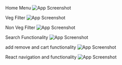 Home Menu
![App Screenshot](./assets/homeMenu.png)

Veg Filter
![App Screenshot](./assets/vegFilter.png)

Non Veg Filter
![App Screenshot](./assets/nonvegfilter.png)

Search Functionality
![App Screenshot](./assets/searchFun.png)

add remove and cart functionality
![App Screenshot](./assets/addremove.png)

React navigation and functionality
![App Screenshot](./assets/ingredients.png)

